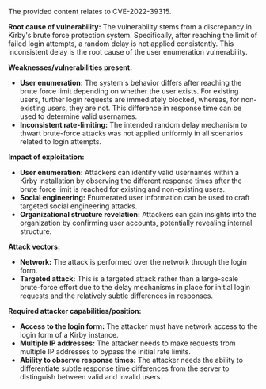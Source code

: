 The provided content relates to CVE-2022-39315.

**Root cause of vulnerability:**
The vulnerability stems from a discrepancy in Kirby's brute force protection system. Specifically, after reaching the limit of failed login attempts, a random delay is not applied consistently. This inconsistent delay is the root cause of the user enumeration vulnerability.

**Weaknesses/vulnerabilities present:**
- **User enumeration:** The system's behavior differs after reaching the brute force limit depending on whether the user exists. For existing users, further login requests are immediately blocked, whereas, for non-existing users, they are not. This difference in response time can be used to determine valid usernames.
- **Inconsistent rate-limiting:** The intended random delay mechanism to thwart brute-force attacks was not applied uniformly in all scenarios related to login attempts.

**Impact of exploitation:**
- **User enumeration:** Attackers can identify valid usernames within a Kirby installation by observing the different response times after the brute force limit is reached for existing and non-existing users.
- **Social engineering:** Enumerated user information can be used to craft targeted social engineering attacks.
- **Organizational structure revelation:** Attackers can gain insights into the organization by confirming user accounts, potentially revealing internal structure.

**Attack vectors:**
- **Network:** The attack is performed over the network through the login form.
- **Targeted attack:** This is a targeted attack rather than a large-scale brute-force effort due to the delay mechanisms in place for initial login requests and the relatively subtle differences in responses.

**Required attacker capabilities/position:**
- **Access to the login form:** The attacker must have network access to the login form of a Kirby instance.
- **Multiple IP addresses:** The attacker needs to make requests from multiple IP addresses to bypass the initial rate limits.
- **Ability to observe response times:** The attacker needs the ability to differentiate subtle response time differences from the server to distinguish between valid and invalid users.